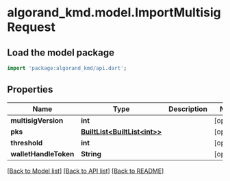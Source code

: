 # algorand_kmd.model.ImportMultisigRequest

## Load the model package
```dart
import 'package:algorand_kmd/api.dart';
```

## Properties
Name | Type | Description | Notes
------------ | ------------- | ------------- | -------------
**multisigVersion** | **int** |  | [optional] 
**pks** | [**BuiltList&lt;BuiltList&lt;int&gt;&gt;**](BuiltList.md) |  | [optional] 
**threshold** | **int** |  | [optional] 
**walletHandleToken** | **String** |  | [optional] 

[[Back to Model list]](../README.md#documentation-for-models) [[Back to API list]](../README.md#documentation-for-api-endpoints) [[Back to README]](../README.md)


